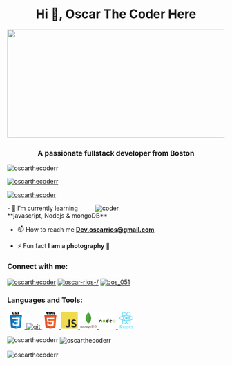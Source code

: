 <h1 align="center">Hi 👋, Oscar The Coder Here</h1>
<div id="header" align="center">
<img src="https://media.giphy.com/media/ckr4W2ppxPBeIF8dx4/giphy.gif" height="250" width="120%">
</div> 

<h3 align="center">A passionate fullstack developer from Boston</h3>


<p align="left"> <img src="https://komarev.com/ghpvc/?username=oscarthecoderr&label=Profile%20views&color=0e75b6&style=flat" alt="oscarthecoderr" /> </p>

<p align="left"> <a href="https://github.com/ryo-ma/github-profile-trophy"><img src="https://github-profile-trophy.vercel.app/?username=oscarthecoderr" alt="oscarthecoderr" /></a> </p>

<p align="left"> <a href="https://twitter.com/oscarthecoder" target="blank"><img src="https://img.shields.io/twitter/follow/oscarthecoder?logo=twitter&style=for-the-badge" alt="oscarthecoder" /></a> </p>
<img align="right" alt="coder" width="300" src="https://miro.medium.com/max/1360/1*IRGHmiGsa16stedQvIaZfw.gif">
- 🌱 I’m currently learning **javascript, Nodejs & mongoDB**

- 📫 How to reach me **Dev.oscarrios@gmail.com**

- ⚡ Fun fact **I am a photography 📸**

<h3 align="left">Connect with me:</h3>
<p align="left">
<a href="https://twitter.com/oscarthecoder" target="blank"><img align="center" src="https://raw.githubusercontent.com/rahuldkjain/github-profile-readme-generator/master/src/images/icons/Social/twitter.svg" alt="oscarthecoder" height="30" width="40" /></a>  
<a href="https://linkedin.com/in/oscar-rios-/" target="blank"><img align="center" src="https://raw.githubusercontent.com/rahuldkjain/github-profile-readme-generator/master/src/images/icons/Social/linked-in-alt.svg" alt="oscar-rios-/" height="30" width="40" /></a>
<a href="https://instagram.com/bos_051" target="blank"><img align="center" src="https://raw.githubusercontent.com/rahuldkjain/github-profile-readme-generator/master/src/images/icons/Social/instagram.svg" alt="bos_051" height="30" width="40" /></a>
</p>

<h3 align="left">Languages and Tools:</h3>
<p align="left"> <a href="https://www.w3schools.com/css/" target="_blank" rel="noreferrer"> <img src="https://raw.githubusercontent.com/devicons/devicon/master/icons/css3/css3-original-wordmark.svg" alt="css3" width="40" height="40"/> </a> <a href="https://git-scm.com/" target="_blank" rel="noreferrer"> <img src="https://www.vectorlogo.zone/logos/git-scm/git-scm-icon.svg" alt="git" width="40" height="40"/> </a> <a href="https://www.w3.org/html/" target="_blank" rel="noreferrer"> <img src="https://raw.githubusercontent.com/devicons/devicon/master/icons/html5/html5-original-wordmark.svg" alt="html5" width="40" height="40"/> </a> <a href="https://developer.mozilla.org/en-US/docs/Web/JavaScript" target="_blank" rel="noreferrer"> <img src="https://raw.githubusercontent.com/devicons/devicon/master/icons/javascript/javascript-original.svg" alt="javascript" width="40" height="40"/> </a> <a href="https://www.mongodb.com/" target="_blank" rel="noreferrer"> <img src="https://raw.githubusercontent.com/devicons/devicon/master/icons/mongodb/mongodb-original-wordmark.svg" alt="mongodb" width="40" height="40"/> </a> <a href="https://nodejs.org" target="_blank" rel="noreferrer"> <img src="https://raw.githubusercontent.com/devicons/devicon/master/icons/nodejs/nodejs-original-wordmark.svg" alt="nodejs" width="40" height="40"/> </a> <a href="https://reactjs.org/" target="_blank" rel="noreferrer"> <img src="https://raw.githubusercontent.com/devicons/devicon/master/icons/react/react-original-wordmark.svg" alt="react" width="40" height="40"/> </a> </p>

<p><img align="left" src="https://github-readme-stats.vercel.app/api/top-langs?username=oscarthecoderr&show_icons=true&locale=en&layout=compact" alt="oscarthecoderr" /></p>

<p>&nbsp;<img align="center" src="https://github-readme-stats.vercel.app/api?username=oscarthecoderr&show_icons=true&locale=en" alt="oscarthecoderr" /></p>

<p><img align="center" src="https://github-readme-streak-stats.herokuapp.com/?user=oscarthecoderr&" alt="oscarthecoderr" /></p>

